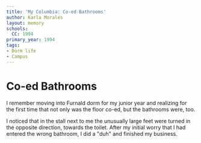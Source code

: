 ```yaml
---
title: 'My Columbia: Co-ed Bathrooms'
author: Karla Morales
layout: memory
schools:
  CC: 1994
primary_year: 1994
tags:
- Dorm life
- Campus
---
```

# Co-ed Bathrooms

I remember moving into Furnald dorm for my junior year and realizing for the first time that not only was the floor co-ed, but the bathrooms were, too.

I noticed that in the stall next to me the unusually large feet were turned in the opposite direction, towards the toilet.  After my initial worry that I had entered the wrong bathroom, I did a "duh" and finished my business.
